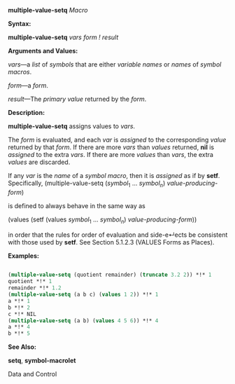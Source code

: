 **multiple-value-setq** *Macro* 



**Syntax:** 



**multiple-value-setq** *vars form ! result* 



**Arguments and Values:** 



*vars*—a *list* of *symbols* that are either *variable names* or *names* of *symbol macros*. 



*form*—a *form*. 



*result*—The *primary value* returned by the *form*. 



**Description:** 



**multiple-value-setq** assigns values to *vars*. 



The *form* is evaluated, and each *var* is *assigned* to the corresponding *value* returned by that *form*. If there are more *vars* than *values* returned, **nil** is *assigned* to the extra *vars*. If there are more *values* than *vars*, the extra *values* are discarded. 



If any <i>var</i> is the <i>name</i> of a <i>symbol macro</i>, then it is <i>assigned</i> as if by <b>setf</b>. Specifically, (multiple-value-setq (<i>symbol</i><sub>1</sub> ... <i>symbol<sub>n</sub></i>) <i>value-producing-form</i>) 



is defined to always behave in the same way as 



(values (setf (values <i>symbol</i><sub>1</sub> ... <i>symbol<sub>n</sub></i>) <i>value-producing-form</i>)) 



in order that the rules for order of evaluation and side-e↵ects be consistent with those used by **setf**. See Section 5.1.2.3 (VALUES Forms as Places). 



**Examples:**
```lisp
 
(multiple-value-setq (quotient remainder) (truncate 3.2 2)) *!* 1 
quotient *!* 1 
remainder *!* 1.2 
(multiple-value-setq (a b c) (values 1 2)) *!* 1 
a *!* 1 
b *!* 2 
c *!* NIL 
(multiple-value-setq (a b) (values 4 5 6)) *!* 4 
a *!* 4 
b *!* 5 

```
**See Also:** 



**setq**, **symbol-macrolet** 



Data and Control 



 



 



